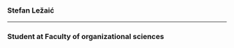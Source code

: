### Stefan Ležaić
__________________________________________________________________________________

### Student at Faculty of organizational sciences
